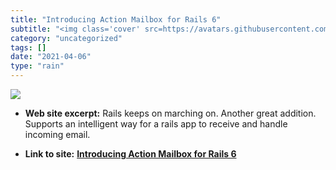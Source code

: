 ```yaml
---
title: "Introducing Action Mailbox for Rails 6"
subtitle: "<img class='cover' src=https://avatars.githubusercontent.com/u/4223>"
category: "uncategorized"
tags: []
date: "2021-04-06"
type: "rain"
---
```

<img class="cover" src=https://avatars.githubusercontent.com/u/4223>



* **Web site excerpt:** Rails keeps on marching on. Another great addition. Supports an intelligent way for a rails app to receive and handle incoming email.

* **Link to site:** **[Introducing Action Mailbox for Rails 6](https://weblog.rubyonrails.org/2018/12/13/introducing-action-mailbox-for-rails-6)**